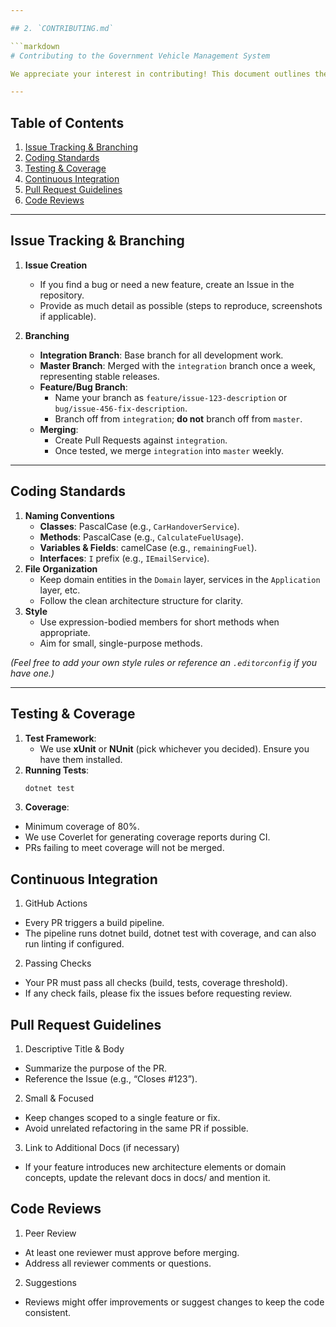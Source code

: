 ```yaml
---

## 2. `CONTRIBUTING.md`

```markdown
# Contributing to the Government Vehicle Management System

We appreciate your interest in contributing! This document outlines the process for developing new features or fixing bugs, including branching strategy, coding standards, test coverage, and CI requirements.

---
```


## Table of Contents

1. [Issue Tracking & Branching](#issue-tracking--branching)
2. [Coding Standards](#coding-standards)
3. [Testing & Coverage](#testing--coverage)
4. [Continuous Integration](#continuous-integration)
5. [Pull Request Guidelines](#pull-request-guidelines)
6. [Code Reviews](#code-reviews)

---

## Issue Tracking & Branching

1. **Issue Creation**  
   - If you find a bug or need a new feature, create an Issue in the repository.  
   - Provide as much detail as possible (steps to reproduce, screenshots if applicable).

2. **Branching**  
   - **Integration Branch**: Base branch for all development work.  
   - **Master Branch**: Merged with the `integration` branch once a week, representing stable releases.  
   - **Feature/Bug Branch**:  
     - Name your branch as `feature/issue-123-description` or `bug/issue-456-fix-description`.  
     - Branch off from `integration`; **do not** branch off from `master`.  
   - **Merging**:  
     - Create Pull Requests against `integration`.  
     - Once tested, we merge `integration` into `master` weekly.

---

## Coding Standards

1. **Naming Conventions**  
   - **Classes**: PascalCase (e.g., `CarHandoverService`).  
   - **Methods**: PascalCase (e.g., `CalculateFuelUsage`).  
   - **Variables & Fields**: camelCase (e.g., `remainingFuel`).
   - **Interfaces**: `I` prefix (e.g., `IEmailService`).
2. **File Organization**  
   - Keep domain entities in the `Domain` layer, services in the `Application` layer, etc.  
   - Follow the clean architecture structure for clarity.
3. **Style**  
   - Use expression-bodied members for short methods when appropriate.  
   - Aim for small, single-purpose methods.

*(Feel free to add your own style rules or reference an `.editorconfig` if you have one.)*

---

## Testing & Coverage

1. **Test Framework**:  
   - We use **xUnit** or **NUnit** (pick whichever you decided). Ensure you have them installed.
2. **Running Tests**:  
   ```bash
   dotnet test
3. **Coverage**:
- Minimum coverage of 80%.
- We use Coverlet for generating coverage reports during CI.
- PRs failing to meet coverage will not be merged.

## Continuous Integration
1. GitHub Actions
- Every PR triggers a build pipeline.
- The pipeline runs dotnet build, dotnet test with coverage, and can also run linting if configured.
2. Passing Checks
- Your PR must pass all checks (build, tests, coverage threshold).
- If any check fails, please fix the issues before requesting review.

## Pull Request Guidelines
1. Descriptive Title & Body
- Summarize the purpose of the PR.
- Reference the Issue (e.g., “Closes #123”).
2. Small & Focused
- Keep changes scoped to a single feature or fix.
- Avoid unrelated refactoring in the same PR if possible.
3. Link to Additional Docs (if necessary)
- If your feature introduces new architecture elements or domain concepts, update the relevant docs in docs/ and mention it.

## Code Reviews
1. Peer Review
- At least one reviewer must approve before merging.
- Address all reviewer comments or questions.
2. Suggestions
- Reviews might offer improvements or suggest changes to keep the code consistent.